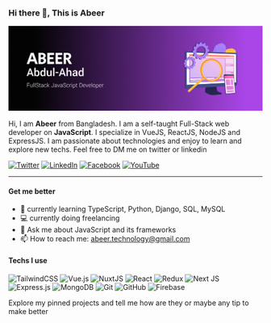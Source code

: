 ### Hi there 👋, This is Abeer

![Header](./assets/header.jpg)

Hi, I am **Abeer** from Bangladesh. I am a self-taught Full-Stack web developer on **JavaScript**. I specialize in VueJS, ReactJS, NodeJS and ExpressJS. I am passionate about technologies and enjoy to learn and explore new techs. Feel free to DM me on twitter or linkedin

[![Twitter](https://img.shields.io/badge/Twitter-%231DA1F2.svg?style=for-the-badge&logo=Twitter&logoColor=white)](https://twitter.com/abeertech01) [![LinkedIn](https://img.shields.io/badge/linkedin-%230077B5.svg?style=for-the-badge&logo=linkedin&logoColor=white)](https://www.linkedin.com/in/abeertech01/) [![Facebook](https://img.shields.io/badge/Facebook-%231877F2.svg?style=for-the-badge&logo=Facebook&logoColor=white)](https://www.facebook.com/abeertech01/) [![YouTube](https://img.shields.io/badge/Youtube-%23FF0000.svg?style=for-the-badge&logo=YouTube&logoColor=white)](https://www.youtube.com/channel/UCtpkriCi3uO8iI4_NoBpRyw)

---

#### Get me better

- 🌱 currently learning TypeScript, Python, Django, SQL, MySQL
- 💻 currently doing freelancing
- 💬 Ask me about JavaScript and its frameworks
- 📫 How to reach me: abeer.technology@gmail.com

#### Techs I use

![TailwindCSS](https://img.shields.io/badge/tailwindcss-%2338B2AC.svg?style=for-the-badge&logo=tailwind-css&logoColor=white) ![Vue.js](https://img.shields.io/badge/vuejs-%2335495e.svg?style=for-the-badge&logo=vuedotjs&logoColor=%234FC08D) ![NuxtJS](https://img.shields.io/badge/Nuxt-black?style=for-the-badge&logo=nuxt.js&logoColor=white) ![React](https://img.shields.io/badge/react-%2320232a.svg?style=for-the-badge&logo=react&logoColor=%2361DAFB) ![Redux](https://img.shields.io/badge/redux-%23593d88.svg?style=for-the-badge&logo=redux&logoColor=white) ![Next JS](https://img.shields.io/badge/Next-black?style=for-the-badge&logo=next.js&logoColor=white) ![Express.js](https://img.shields.io/badge/express.js-%23404d59.svg?style=for-the-badge&logo=express&logoColor=%2361DAFB) ![MongoDB](https://img.shields.io/badge/MongoDB-%234ea94b.svg?style=for-the-badge&logo=mongodb&logoColor=white) ![Git](https://img.shields.io/badge/git-%23F05033.svg?style=for-the-badge&logo=git&logoColor=white) ![GitHub](https://img.shields.io/badge/github-%23121011.svg?style=for-the-badge&logo=github&logoColor=white) ![Firebase](https://img.shields.io/badge/firebase-%23039BE5.svg?style=for-the-badge&logo=firebase)

Explore my pinned projects and tell me how are they or maybe any tip to make better
